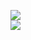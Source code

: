 [![](https://img.shields.io/badge/Made%20With-Github%20Spray-lightgrey.svg?style=for-the-badge&logo=github)](https://github.com/Annihil/github-spray#24682)  
[![](https://i.imgur.com/2DrTn0Z.gif)](https://github.com/Annihil/github-spray)